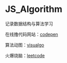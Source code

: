 # JS_Algorithm
记录数据结构与算法学习

在线撸代码网站：[codepen](https://codepen.io/)

算法动图：[visualgo](https://visualgo.net/zh)

火爆烧脑：[leetcode](https://leetcode-cn.com/)
